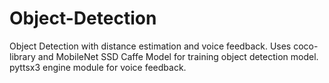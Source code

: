 # Object-Detection
Object Detection with distance estimation and voice feedback.
Uses coco-library and MobileNet SSD Caffe Model for training object detection model.
pyttsx3 engine module for voice feedback.
